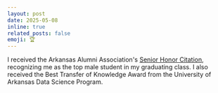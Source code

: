```yaml
---
layout: post
date: 2025-05-08
inline: true
related_posts: false
emoji: 🏆
---
```


I received the Arkansas Alumni Association's [Senior Honor Citation](https://www.arkansasalumni.org/s/1429/bp20/interior.aspx?sid=1429&gid=1&pgid=454), recognizing me as the top male student in my graduating class. I also received the Best Transfer of Knowledge Award from the University of Arkansas Data Science Program.

